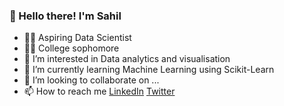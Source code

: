 ### 👋 Hello there! I'm Sahil

- 👨‍💻 Aspiring Data Scientist
- 👨‍🎓 College sophomore
- 👀 I’m interested in Data analytics and visualisation
- 🌱 I’m currently learning Machine Learning using Scikit-Learn
- 💞️ I’m looking to collaborate on ...
- 📫 How to reach me [LinkedIn](https://www.linkedin.com/in/sahilsait/) [Twitter](https://twitter.com/sahilsaitn)

<!---
SahilSait/SahilSait is a ✨ special ✨ repository because its `README.md` (this file) appears on your GitHub profile.
You can click the Preview link to take a look at your changes.
--->
